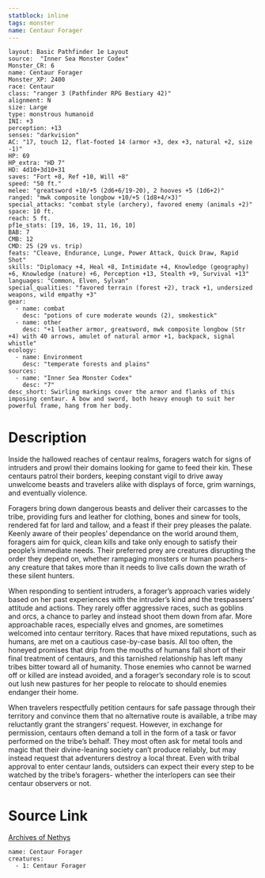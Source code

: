 ```yaml
---
statblock: inline
tags: monster
name: Centaur Forager
---
```

```statblock
layout: Basic Pathfinder 1e Layout
source:  "Inner Sea Monster Codex"
Monster_CR: 6
name: Centaur Forager
Monster_XP: 2400
race: Centaur
class: "ranger 3 (Pathfinder RPG Bestiary 42)"
alignment: N
size: Large
type: monstrous humanoid
INI: +3
perception: +13
senses: "darkvision"
AC: "17, touch 12, flat-footed 14 (armor +3, dex +3, natural +2, size -1)"
HP: 69
HP_extra: "HD 7"
HD: 4d10+3d10+31
saves: "Fort +8, Ref +10, Will +8"
speed: "50 ft."
melee: "greatsword +10/+5 (2d6+6/19-20), 2 hooves +5 (1d6+2)"
ranged: "mwk composite longbow +10/+5 (1d8+4/×3)"
special_attacks: "combat style (archery), favored enemy (animals +2)"
space: 10 ft.
reach: 5 ft.
pf1e_stats: [19, 16, 19, 11, 16, 10]
BAB: 7
CMB: 12
CMD: 25 (29 vs. trip)
feats: "Cleave, Endurance, Lunge, Power Attack, Quick Draw, Rapid Shot"
skills: "Diplomacy +4, Heal +8, Intimidate +4, Knowledge (geography) +6, Knowledge (nature) +6, Perception +13, Stealth +9, Survival +13"
languages: "Common, Elven, Sylvan"
special_qualities: "favored terrain (forest +2), track +1, undersized weapons, wild empathy +3"
gear:
  - name: combat
    desc: "potions of cure moderate wounds (2), smokestick"
  - name: other
    desc: "+1 leather armor, greatsword, mwk composite longbow (Str +4) with 40 arrows, amulet of natural armor +1, backpack, signal whistle"
ecology:
  - name: Environment
    desc: "temperate forests and plains"
sources:
  - name: "Inner Sea Monster Codex"
    desc: "7"
desc_short: Swirling markings cover the armor and flanks of this imposing centaur. A bow and sword, both heavy enough to suit her powerful frame, hang from her body.
```
# Description
Inside the hallowed reaches of centaur realms, foragers watch for signs of intruders and prowl their domains looking for game to feed their kin. These centaurs patrol their borders, keeping constant vigil to drive away unwelcome beasts and travelers alike with displays of force, grim warnings, and eventually violence.

 Foragers bring down dangerous beasts and deliver their carcasses to the tribe, providing furs and leather for clothing, bones and sinew for tools, rendered fat for lard and tallow, and a feast if their prey pleases the palate. Keenly aware of their peoples’ dependance on the world around them, foragers aim for quick, clean kills and take only enough to satisfy their people’s immediate needs. Their preferred prey are creatures disrupting the order they depend on, whether rampaging monsters or human poachers-any creature that takes more than it needs to live calls down the wrath of these silent hunters.

 When responding to sentient intruders, a forager’s approach varies widely based on her past experiences with the intruder’s kind and the trespassers’ attitude and actions. They rarely offer aggressive races, such as goblins and orcs, a chance to parley and instead shoot them down from afar. More approachable races, especially elves and gnomes, are sometimes welcomed into centaur territory. Races that have mixed reputations, such as humans, are met on a cautious case-by-case basis. All too often, the honeyed promises that drip from the mouths of humans fall short of their final treatment of centaurs, and this tarnished relationship has left many tribes bitter toward all of humanity. Those enemies who cannot be warned off or killed are instead avoided, and a forager’s secondary role is to scout out lush new pastures for her people to relocate to should enemies endanger their home.

 When travelers respectfully petition centaurs for safe passage through their territory and convince them that no alternative route is available, a tribe may reluctantly grant the strangers’ request. However, in exchange for permission, centaurs often demand a toll in the form of a task or favor performed on the tribe’s behalf. They most often ask for metal tools and magic that their divine-leaning society can’t produce reliably, but may instead request that adventurers destroy a local threat. Even with tribal approval to enter centaur lands, outsiders can expect their every step to be watched by the tribe’s foragers- whether the interlopers can see their centaur observers or not.
# Source Link
[Archives of Nethys](https://aonprd.com/MonsterDisplay.aspx?ItemName=Centaur%20Forager)
```encounter-table
name: Centaur Forager
creatures:
  - 1: Centaur Forager
```
